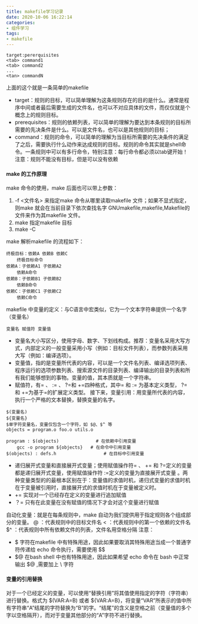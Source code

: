 ```yaml
---
title: makefile学习记录
date: 2020-10-06 16:22:14
categories:
- 组件学习
tags:
- makefile
---
```


```
target:pererquisites
<tab> command1
<tab> command2
...
<tan> commandN
```

上面的这个就是一条简单的makefile

- target：规则的目标，可以简单理解为这条规则存在的目的是什么。通常是程序中间或者最后需要生成的文件名，也可以不对应具体的文件，而仅仅就是个概念上的规则目标。
- prerequisites：规则的依赖列表，可以简单的理解为要达到本条规则的目标所需要的先决条件是什么。可以是文件名，也可以是其他规则的目标；
- command：规则的命令，可以简单的理解为当目标所需要的先决条件的满足了之后，需要执行什么动作来达成规则的目标。规则的命令其实就是shell命令。一条规则中可以有多行命令，特别注意：每行命令都必须以tab键开始！
  注意：规则不能没有目标，但是可以没有依赖

#### make 的工作原理

make 命令的使用，make 后面也可以带上参数：

1. -f <文件名> 来指定make 命令从哪里读取makefile 文件；如果不显式指定，则make 就会在当前目录下依次查找名字 GNUmakefile,makefile,Makefile的文件来作为其makefile 文件。
2. make <target> 指定makefile 目标
3. make -C <subdir><target>

make 解析makefile 的流程如下：

```
终极目标：依赖A 依赖B 依赖C
    终极目标命令
依赖A：子依赖A1 子依赖A2
    依赖A命令
依赖B：子依赖B1 子依赖B2
    依赖B命令
依赖C：子依赖C1 子依赖C2
    依赖C命令
```

makefile 中变量的定义：与C语言中宏类似，它为一个文本字符串提供一个名字（变量名）

```
变量名 赋值符 变量值 
```

- 变量名大小写区分，使用字母、数字、下划线构成。推荐：变量名采用大写方式，内部定义的一般变量采用小写（例如：目标文件列表），而参数列表采用大写（例如：编译选项）。
- 变量值，指的是变量所代表的内容，可以是一个文件名列表、编译选项列表、程序运行的选项参数列表、搜索源文件的目录列表、编译输出的目录列表和所有我们能够想到的事物。变量的值，其本质就是一个字符串。
- 赋值符，有= 、 := 、 ?=和 +=四种格式，其中= 和 := 为基本定义类型， ?=和 +=为基于=的扩展定义类型。
  接下来，变量引用：用变量所代表的内容，执行一个严格的文本替换，替换变量的名字。

```
$(变量名)
${变量名}
$单字符变量名，变量仅包含一个字符，如 $@、$^ 等
objects = program.o foo.o utils.o

program : $(objects)              # 在依赖中引用变量
    gcc -o program ${objects}   # 在命令中引用变量
$(objects) : defs.h                  # 在目标中引用变量
```

- 递归展开式变量和直接展开式变量；使用赋值操作符= 、 += 和 ?=定义的变量都是递归展开式变量，使用赋值操作符 :=定义的变量为直接展开式变量 。两种变量类型的的最根本区别在于：变量值的求值时机，递归式变量的求值时机在于变量被引用时，直接展开式的求值时机在于变量被定义时。
- += 实现对一个已经存在定义的变量进行追加赋值
- ？= 只有在此变量在没有赋值的情况下才会对这个变量进行赋值

自动化变量：就是在每条规则中，make 自动为我们提供用于指定规则各个组成部分的变量。
@ ：代表规则中的目标文件名 < ：代表规则中的第一个依赖的文件名
$^ ：代表规则中所有依赖文件的列表，文件名用空格分隔
注意：

- $ 字符在makefile 中有特殊用途，因此如果要取消其特殊用途当成一个普通字符传递给 echo 命令执行，需要使用 $$
- $@ 在bash shell 中也有特殊用途，因此如果希望 echo 命令在 bash 中正常输出 $@ ,需要加上 \ 字符

#### 变量的引用替换

对于一个已经定义的变量，可以使用“替换引用”将其值使用指定的字符（字符串）进行替换。格式为 $(VAR:A=B) 或者 ${VAR:A=B}，将变量“VAR”所表示的值中所有字符串“A”结尾的字符替换为“B”的字。“结尾”的含义是空格之前（变量值的多个字以空格隔开），而对于变量其他部分的“A”字符不进行替换。



